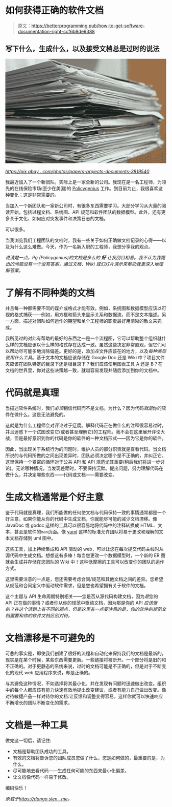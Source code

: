 # 如何获得正确的软件文档

> 原文：<https://betterprogramming.pub/how-to-get-software-documentation-right-ccf6b8de9388>

## 写下什么，生成什么，以及接受文档总是过时的说法

![](img/621e6f34ce999ed14997bf153f097373.png)

[*https://pix abay . com/photos/papers-projects-documents-3819540*](https://pixabay.com/photos/papers-projects-documents-3819540/)

我最近加入了一个新团队。实际上是一家全新的公司。我现在是一名工程师，为领先的在线保险市场(至少在美国)的 [Policygenius](https://grnh.se/0ebea2c41us) 工作。到目前为止，我很喜欢这种变化；这是非常需要的。

当加入一个新团队和一家新公司时，有很多东西需要学习。大部分学习从大量的阅读开始，包括过程文档、系统图、API 规范和软件团队的数据模型。此外，还有更多关于文化、如何应对突发事件和决策日志的文档。

可以很多。

当我浏览我们工程团队的文档时，我有一些关于如何正确做文档记录的心得——以及为什么这么难做。今天，作为一名新入职的工程师，我想分享我的观点。

*说清楚一点，Pg (Policygenius)的文档是多么的* ***好*** *让我刮目相看。我不认为我提出的问题没有一个没有答案，通过文档、Wiki 或幻灯片演示来帮助我更深入地理解答案。*

# 了解有不同种类的文档

并且每一种都需要不同的媒介或格式才能有效。例如，系统图和数据模型应该以可视的格式捕获——例如，用方框和箭头来显示关系和数据流，而不是文本描述。另一方面，描述对团队如何运作的期望和单个工程师的职责最好用清晰的散文来完成。

我所见过的对此有帮助的最好的东西之一是一个流程图，它可以帮助整个组织就什么样的文档应该以什么样的格式存在达成一致。虽然这些决定非常直观，但它们可以帮助尽可能多地消除偏差。更好的是，添加*在*文件应该在的地方，以及*每种类型使用什么工具*。基于文本的文档应该存储在 Google Doc 还是 Wiki 中？项目文件夹应该在团队特定的目录下还是根目录下？我们应该使用图表工具 A 还是 B？在文档的世界里，你对这些决策越一致，就越容易发现并随后添加到你的文档中。

# 代码就是真理

当描述软件系统时，我们*必须*相信代码而不是文档。为什么？因为代码*就是*你的软件在做什么。这是无法避免的。

这就是为什么工程师会对评论过于迂腐。解释代码正在做什么的注释很容易过时，并且迷惑下一个试图改变它(或者甚至理解它)的工程师。我不会在这里展开评论大战，但是最好意识到你的代码是你的软件的一种文档形式——因为它是你的软件。

因此，当出现关于系统行为的问题时，维护人员的部分职责就是查看代码。当文档所说的与代码所做的之间出现差异时，团队必须决定哪个是不正确的，并纠正它。这里保持一个紧密的循环对于公共 API 和 API 规范尤其重要(稍后我们将进一步讨论)。无论哪种情况，当发现差距时，不要保持沉默。提出问题，努力理解代码在做什么，并决定哪些东西——代码或文档——需要改变。

# 生成文档通常是个好主意

鉴于代码就是真理，我们所能做的任何使文档与代码保持一致的事情通常都是一个好主意。如果你能从你的代码中生成文档，你就能尽可能的减少文档漂移。像 JavaDoc 或 godoc 这样的工具可以很容易地将代码中的注释转换成 HTML、文本，甚至是软件的`man`页面。像 [yuml](https://yuml.me/) 这样的标准允许团队将易于更改和理解的文本文档存储到 uml 图中。

这些工具，加上持续集成和 API 驱动的 web，可以让您在每次提交代码主线时从源代码中生成文档。想想这有多棒！每当您更改一个数据模型时，一个新的 ER 图就会生成并存储在您团队的 Wiki 中！这种低摩擦的工具可以改变你的团队的运作方式。

这里需要注意的一点是，您还需要考虑合同/规范和其他文档之间的差异。您希望从规范和合同定义中驱动软件需求，但是您也希望拥有关于软件的文档。

这个主题与 API 生命周期特别相关——您是否从源代码构建文档，因为*是*您的 API 正在做的事情？或者你从你的规范中驱动文档，因为那是你的 API *应该做的？在这个话题上有不同的观点，但是这里有一点要注意的是，你的软件的规范文档需要和你的软件文档区别对待。*

# 文档漂移是不可避免的

可悲的事实是，即使我们创建了很好的流程和自动化来保持我们的文档是最新的，现实是在某个时候，某些东西需要更新。一些链接将被断开。一个部分将是旧的和不正确的。对于更静态的系统来说，过时的文档可能是不正确的，但是对于不断变化的现代 web 应用程序来说，却是正确的。

与其避免这种情况，不如选择将其最小化，并在发现有问题时迅速做出改变。组织中的每个人都应该有能力快速有效地提出改变建议，或者有能力自己做出改变。像对待敏捷产品一样对待你的文档:让反馈和调整变得容易，这样你就可以快速响应不断增长的团队不断变化的需求。

# 文档是一种工具

做完这一切后，请记住:

*   文档是帮助团队成功的工具。
*   有效的文档将告诉您的团队成员您做了什么，您是如何做的，最重要的是，为什么。
*   尽可能地去看代码——生成任何可能的东西来最小化偏差。
*   让文档像代码一样易于修改。

编码快乐！

*原载于*[*https://dango slen . me*](https://dangoslen.me/blog/how-to-get-software-documentation-right/)*。*